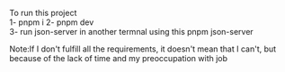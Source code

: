 To run this project  
1- pnpm i
2- pnpm dev  
3- run  json-server in  another termnal using this pnpm json-server 



Note:If I don't fulfill all the requirements, it doesn't mean that I can't, but because of the lack of time and my preoccupation with job